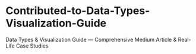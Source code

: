 # Contributed-to-Data-Types-Visualization-Guide
Data Types &amp; Visualization Guide — Comprehensive Medium Article &amp; Real-Life Case Studies
